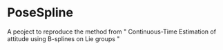 # PoseSpline
A peoject to reproduce the method from " Continuous-Time Estimation of attitude
using B-splines on Lie groups "
